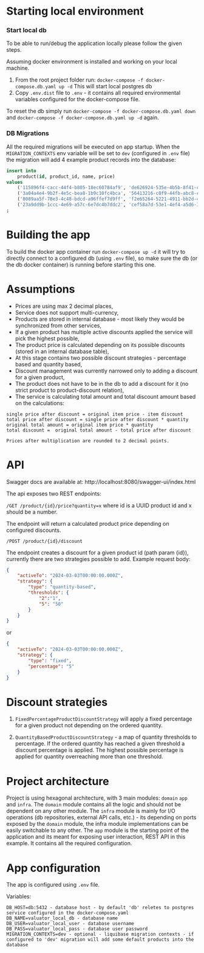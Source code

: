 # Starting local environment

### Start local db
To be able to run/debug the application locally please follow the given steps.
    
Assuming docker environment is installed and working on your local machine.

1. From the root project folder run: `docker-compose -f docker-compose.db.yaml up -d` This will start local postgres db
2. Copy `.env.dist` file to `.env` - it contains all required environmental variables configured for the docker-compose file.

To reset the db simply run `docker-compose -f docker-compose.db.yaml down` and 
`docker-compose -f docker-compose.db.yaml up -d` again.

### DB Migrations
All the required migrations will be executed on app startup. When the `MIGRATION_CONTEXTS` env variable will be set to `dev`
(configured in `.env` file) the migration will add 4 example product records into the database:

```sql
insert into
    product(id, product_id, name, price)
values
    ('115896f4-cacc-44f4-b805-18ec60784af9', 'de626924-535e-4b5b-8f41-c4fd0a01d2d1', 'Product 1', 10.50),
    ('3a04a4e4-9b2f-4e5c-bea8-1b9c10fc4bca', '56413216-c0f9-44fb-abc8-cfdd73be9bed', 'Product 2', 149),
    ('8089aa5f-78e3-4c48-bdcd-a96ffef7d9ff', 'f2e65264-5221-4911-bb2d-47f61fd87b39', 'Product 3', 1.23),
    ('23a9dd9b-1ccc-4e69-a57c-6e7dc4b7ddc2', 'cef58a7d-53e1-4ef4-a5d6-38228eb1efbe', 'Product 4', 0.01)
;
```

# Building the app 
To build the docker app container run `docker-compose up -d` it will try to directly connect to a configured db 
(using `.env` file), so make sure the db (or the db docker container) is running before starting this one.

# Assumptions
- Prices are using max 2 decimal places,
- Service does not support multi-currency,
- Products are stored in internal database - most likely they would be synchronized from other services,
- If a given product has multiple active discounts applied the service will pick the highest possible,
- The product price is calculated depending on its possible discounts (stored in an internal database table),
- At this stage contains two possible discount strategies - percentage based and quantity based,
- Discount management was currently narrowed only to adding a discount for a given product,
- The product does not have to be in the db to add a discount for it (no strict product to product-discount relation),
- The service is calculating total amount and total discount amount based on the calculations:
```
single price after discount = original item price - item discount
total price after discount = single price after discount * quantity 
original total amount = original item price * quantity 
total discount =  original total amount - total price after discount

Prices after multiplication are rounded to 2 decimal points.
```

# API
Swagger docs are available at:
http://localhost:8080/swagger-ui/index.html

The api exposes two REST endpoints:

`/GET /product/{id}/price?quantity=x` where id is a UUID product id and x should be a number.

The endpoint will return a calculated product price depending on configured discounts.

`/POST /product/{id}/discount` 

The endpoint creates a discount for a given product id (path param {id}), currently there are two strategies possible to add. 
Example request body:
```json
{
    "activeTo": "2024-03-03T00:00:00.000Z",
    "strategy": {
        "type": "quantity-based",
        "thresholds": {
            "2":"1",
            "5": "50"
        } 
    } 
}
``` 
or 
```json
{
    "activeTo": "2024-03-03T00:00:00.000Z",
    "strategy": {
        "type": "fixed",
        "percentage": "5"
    } 
}
``` 
# Discount strategies
1. `FixedPercentageProductDiscountStrategy` will apply a fixed percentage for a given product not depending on the ordered quantity.

2. `QuantityBasedProductDiscountStrategy` - a map of quantity thresholds to percentage. If the ordered quantity has 
reached a given threshold a discount percentage is applied. The highest possible percentage is applied for quantity 
overreaching more than one threshold.   

# Project architecture
Project is using hexagonal architecture, with 3 main modules: `domain` `app` and `infra`.
The `domain` module contains all the logic and should not be dependent on any other module.
The `infra` module is mainly for I/O operations (db repositories, external API calls, etc.) - its depending on ports 
exposed by the `domain` module, the infra module implementations can be easily switchable to any other.
The `app` module is the starting point of the application and its meant for exposing user interaction, REST API in this
example. It contains all the required configuration.

# App configuration
The app is configured using `.env` file.

Variables:
```
DB_HOST=db:5432 - database host - by default 'db' reletes to postgres service configured in the docker-compose.yaml 
DB_NAME=valuator_local_db - database name
DB_USER=valuator_local_user - database username
DB_PASS=valuator_local_pass - database user password
MIGRATION_CONTEXTS=dev - optional - liquibase migration contexts - if configured to 'dev' migration will add some default products into the database  
```
